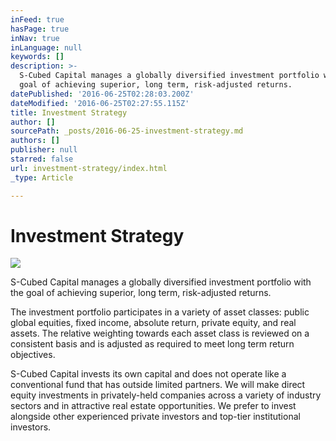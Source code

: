 ```yaml
---
inFeed: true
hasPage: true
inNav: true
inLanguage: null
keywords: []
description: >-
  S-Cubed Capital manages a globally diversified investment portfolio with the
  goal of achieving superior, long term, risk-adjusted returns.
datePublished: '2016-06-25T02:28:03.200Z'
dateModified: '2016-06-25T02:27:55.115Z'
title: Investment Strategy
author: []
sourcePath: _posts/2016-06-25-investment-strategy.md
authors: []
publisher: null
starred: false
url: investment-strategy/index.html
_type: Article

---
```

# Investment Strategy
![](https://the-grid-user-content.s3-us-west-2.amazonaws.com/95544cf6-4db1-4d57-bb01-72bff4a8f727.jpg)

S-Cubed Capital manages a globally diversified investment portfolio with the goal of achieving superior, long term, risk-adjusted returns.

The investment portfolio participates in a variety of asset classes: public global equities, fixed income, absolute return, private equity, and real assets. The relative weighting towards each asset class is reviewed on a consistent basis and is adjusted as required to meet long term return objectives.

S-Cubed Capital invests its own capital and does not operate like a conventional fund that has outside limited partners. We will make direct equity investments in privately-held companies across a variety of industry sectors and in attractive real estate opportunities. We prefer to invest alongside other experienced private investors and top-tier institutional investors.